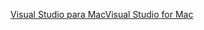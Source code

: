[<span data-ttu-id="91ca8-101">Visual Studio para Mac</span><span class="sxs-lookup"><span data-stu-id="91ca8-101">Visual Studio for Mac</span></span>](https://visualstudio.microsoft.com/vs/mac/)
